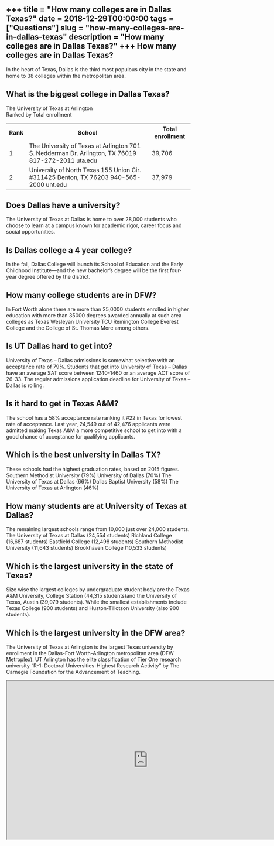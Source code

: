 +++
title = "How many colleges are in Dallas Texas?"
date = 2018-12-29T00:00:00
tags = ["Questions"]
slug = "how-many-colleges-are-in-dallas-texas"
description = "How many colleges are in Dallas Texas?"
+++
How many colleges are in Dallas Texas?
--------------------------------------

In the heart of Texas, Dallas is the third most populous city in the state and home to 38 colleges within the metropolitan area.

What is the biggest college in Dallas Texas?
--------------------------------------------

The University of Texas at Arlington  
Ranked by Total enrollment

<table><tr><th>Rank</th><th>School</th><th>Total enrollment</th></tr><tr><td>1</td><td>The University of Texas at Arlington 701 S. Nedderman Dr. Arlington, TX 76019 817-272-2011 uta.edu</td><td>39,706</td></tr><tr><td>2</td><td>University of North Texas 155 Union Cir. #311425 Denton, TX 76203 940-565-2000 unt.edu</td><td>37,979</td></tr></table>

Does Dallas have a university?
------------------------------

The University of Texas at Dallas is home to over 28,000 students who choose to learn at a campus known for academic rigor, career focus and social opportunities.

Is Dallas college a 4 year college?
-----------------------------------

In the fall, Dallas College will launch its School of Education and the Early Childhood Institute—and the new bachelor’s degree will be the first four-year degree offered by the district.

How many college students are in DFW?
-------------------------------------

In Fort Worth alone there are more than 25,0000 students enrolled in higher education with more than 35000 degrees awarded annually at such area colleges as Texas Wesleyan University TCU Remington College Everest College and the College of St. Thomas More among others.

Is UT Dallas hard to get into?
------------------------------

University of Texas – Dallas admissions is somewhat selective with an acceptance rate of 79%. Students that get into University of Texas – Dallas have an average SAT score between 1240-1460 or an average ACT score of 26-33. The regular admissions application deadline for University of Texas – Dallas is rolling.

Is it hard to get in Texas A&amp;M?
-----------------------------------

The school has a 58% acceptance rate ranking it #22 in Texas for lowest rate of acceptance. Last year, 24,549 out of 42,476 applicants were admitted making Texas A&amp;M a more competitive school to get into with a good chance of acceptance for qualifying applicants.

Which is the best university in Dallas TX?
------------------------------------------

These schools had the highest graduation rates, based on 2015 figures. Southern Methodist University (79%) University of Dallas (70%) The University of Texas at Dallas (66%) Dallas Baptist University (58%) The University of Texas at Arlington (46%)

How many students are at University of Texas at Dallas?
-------------------------------------------------------

The remaining largest schools range from 10,000 just over 24,000 students. The University of Texas at Dallas (24,554 students) Richland College (16,687 students) Eastfield College (12,498 students) Southern Methodist University (11,643 students) Brookhaven College (10,533 students)

Which is the largest university in the state of Texas?
------------------------------------------------------

Size wise the largest colleges by undergraduate student body are the Texas A&amp;M University, College Station (44,315 students)and the University of Texas, Austin (39,979 students). While the smallest establishments include Texas College (900 students) and Huston-Tillotson University (also 900 students).

Which is the largest university in the DFW area?
------------------------------------------------

The University of Texas at Arlington is the largest Texas university by enrollment in the Dallas-Fort Worth-Arlington metropolitan area (DFW Metroplex). UT Arlington has the elite classification of Tier One research university “R-1: Doctoral Universities-Highest Research Activity” by The Carnegie Foundation for the Advancement of Teaching.

<iframe allow="accelerometer; autoplay; clipboard-write; encrypted-media; gyroscope; picture-in-picture" allowfullscreen="" class="__youtube_prefs__  epyt-is-override  no-lazyload" data-no-lazy="1" data-origheight="433" data-origwidth="770" data-skipgform_ajax_framebjll="" height="433" id="_ytid_22573" loading="lazy" src="https://www.youtube.com/embed/N7t1Pbufoa4?enablejsapi=1&autoplay=0&cc_load_policy=0&cc_lang_pref=&iv_load_policy=1&loop=0&modestbranding=0&rel=1&fs=1&playsinline=0&autohide=2&theme=dark&color=red&controls=1&" title="YouTube player" width="770"></iframe>